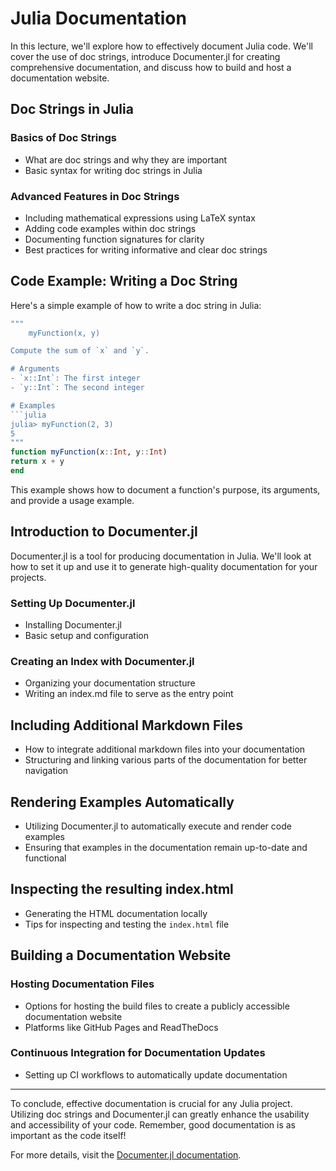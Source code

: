 # Julia Documentation

In this lecture, we'll explore how to effectively document Julia code. We'll cover the use of doc strings, introduce Documenter.jl for creating comprehensive documentation, and discuss how to build and host a documentation website.

## Doc Strings in Julia

### Basics of Doc Strings

- What are doc strings and why they are important
- Basic syntax for writing doc strings in Julia

### Advanced Features in Doc Strings

- Including mathematical expressions using LaTeX syntax
- Adding code examples within doc strings
- Documenting function signatures for clarity
- Best practices for writing informative and clear doc strings

## Code Example: Writing a Doc String

Here's a simple example of how to write a doc string in Julia:

```julia
"""
    myFunction(x, y)

Compute the sum of `x` and `y`.

# Arguments
- `x::Int`: The first integer
- `y::Int`: The second integer

# Examples
```julia
julia> myFunction(2, 3)
5
"""
function myFunction(x::Int, y::Int)
return x + y
end
```


This example shows how to document a function's purpose, its arguments, and provide a usage example.

## Introduction to Documenter.jl

Documenter.jl is a tool for producing documentation in Julia. We'll look at how to set it up and use it to generate high-quality documentation for your projects.

### Setting Up Documenter.jl

- Installing Documenter.jl
- Basic setup and configuration

### Creating an Index with Documenter.jl

- Organizing your documentation structure
- Writing an index.md file to serve as the entry point

## Including Additional Markdown Files

- How to integrate additional markdown files into your documentation
- Structuring and linking various parts of the documentation for better navigation

## Rendering Examples Automatically

- Utilizing Documenter.jl to automatically execute and render code examples
- Ensuring that examples in the documentation remain up-to-date and functional

## Inspecting the resulting index.html

- Generating the HTML documentation locally
- Tips for inspecting and testing the `index.html` file

## Building a Documentation Website

### Hosting Documentation Files

- Options for hosting the build files to create a publicly accessible documentation website
- Platforms like GitHub Pages and ReadTheDocs

### Continuous Integration for Documentation Updates

- Setting up CI workflows to automatically update documentation

---

To conclude, effective documentation is crucial for any Julia project. Utilizing doc strings and Documenter.jl can greatly enhance the usability and accessibility of your code. Remember, good documentation is as important as the code itself!

For more details, visit the [Documenter.jl documentation](https://juliadocs.github.io/Documenter.jl/stable/).



